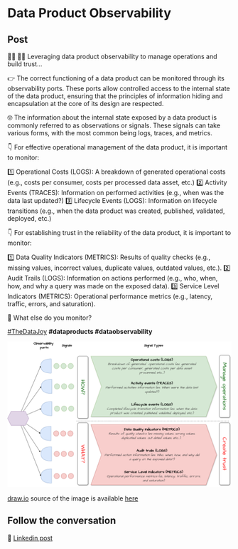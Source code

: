 # Data Product Observability

## Post

🕵‍♂️ 🕵‍♀️ Leveraging data product observability to manage operations and build trust...

👉 The correct functioning of a data product can be monitored through its observability ports. These ports allow controlled access to the internal state of the data product, ensuring that the principles of information hiding and encapsulation at the core of its design are respected.

🤓 The information about the internal state exposed by a data product is commonly referred to as observations or signals. These signals can take various forms, with the most common being logs, traces, and metrics.

👇 For effective operational management of the data product, it is important to monitor:

1️⃣ Operational Costs (LOGS): A breakdown of generated operational costs (e.g., costs per consumer, costs per processed data asset, etc.)
2️⃣ Activity Events (TRACES): Information on performed activities (e.g., when was the data last updated?)
3️⃣ Lifecycle Events (LOGS): Information on lifecycle transitions (e.g., when the data product was created, published, validated, deployed, etc.)

👇 For establishing trust in the reliability of the data product, it is important to monitor:

1️⃣ Data Quality Indicators (METRICS): Results of quality checks (e.g., missing values, incorrect values, duplicate values, outdated values, etc.).
2️⃣ Audit Trails (LOGS): Information on actions performed (e.g., who, when, how, and why a query was made on the exposed data).
3️⃣ Service Level Indicators (METRICS): Operational performance metrics (e.g., latency, traffic, errors, and saturation).

🤔 What else do you monitor?

[#TheDataJoy](https://www.linkedin.com/feed/hashtag/?keywords=thedatajoy) **#dataproducts #dataobservability**

![2024-P019-composability.png](/images/2024/2024-P041-Signals.png)

[draw.io](https://app.diagrams.net/) source of the image is available [here](/images/2024/2024.drawio) 

## Follow the conversation

🔵 [Linkedin post](https://www.linkedin.com/posts/andreagioia_thedatajoy-dataproducts-dataobservability-activity-7227665401634029568-ebAY)
